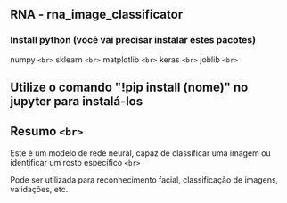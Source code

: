 ## RNA - rna_image_classificator

### Install python (você vai precisar instalar estes pacotes)

numpy `<br>`
sklearn `<br>`
matplotlib `<br>`
keras `<br>`
joblib `<br>`

## Utilize o comando "!pip install (nome)" no jupyter para instalá-los

## Resumo `<br>`

Este é um modelo de rede neural, capaz de classificar uma imagem ou identificar um rosto específico `<br>`

Pode ser utilizada para reconhecimento facial, classificação de imagens, validações, etc.
